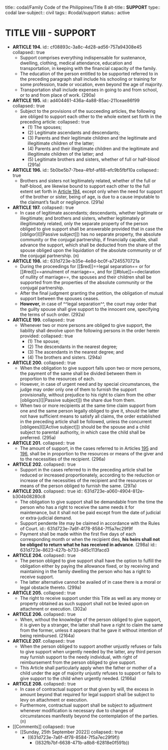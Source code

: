 title:: codal/Family Code of the Philippines/Title 8
alt-title:: **SUPPORT**
type:: codal
law-subject:: civil
tags:: #codal/support
status:: active

# TITLE VIII - SUPPORT
- **ARTICLE 194.**
  id:: cf08893c-3a8c-4d28-ad56-757a94308e45
  collapsed:: true
	- Support comprises everything indispensable for sustenance, dwelling, clothing, medical attendance, education and transportation, in keeping with the financial capacity of the family.
	- The education of the person entitled to be supported referred to in the preceding paragraph shall include his schooling or training for some profession, trade or vocation, even beyond the age of majority.
	- Transportation shall include expenses in going to and from school, or to and from place of work. (290a)
- **ARTICLE 195.**
  id:: ad404461-436a-4a88-85ac-211ceae86f99
  collapsed:: true
	- Subject to the provisions of the succeeding articles, the following are obliged to support each other to the whole extent set forth in the preceding article:
	  collapsed:: true
		- (1) The spouses;
		- (2) Legitimate ascendants and descendants;
		- (3) Parents and their legitimate children and the legitimate and illegitimate children of the latter;
		- (4) Parents and their illegitimate children and the legitimate and illegitimate children of the latter; and
		- (5) Legitimate brothers and sisters, whether of full or half-blood (291a)
- **ARTICLE 196.**
  id:: 5b0be5b7-7bea-4fbf-af88-efc9b5fbf10a
  collapsed:: true
	- Brothers and sisters not legitimately related, whether of the full or half-blood, are likewise bound to support each other to the full extent set forth in [Article 194](((cf08893c-3a8c-4d28-ad56-757a94308e45))), except only when the need for support of the brother or sister, being of age, is due to a cause imputable to the claimant’s fault or negligence. (291a)
- **ARTICLE 197.**
  collapsed:: true
	- In case of legitimate ascendants; descendants, whether legitimate or illegitimate; and brothers and sisters, whether legitimately or illegitimately related, only the separate property of the person obliged to give support shall be answerable provided that in case the [obligor]([[Passive subject]]) has no separate property, the absolute community or the conjugal partnership, if financially capable, shall advance the support, which shall be deducted from the share of the spouse obliged upon the liquidation of the absolute community or of the conjugal partnership. (n)
- **ARTICLE 198.**
  id:: 631d723e-b35e-4e8d-bc0f-a7245570721a
	- During the proceedings for [[$red]]==legal separation== or for [[#red]]==annulment of marriage==, and for [[#blue]]==declaration of nullity of marriage==, the spouses and their children shall be supported from the properties of the absolute community or the conjugal partnership.
	- After the final judgment granting the petition, the obligation of mutual support between the spouses ceases.
	- **However,** in case of ^^legal separation^^, the court may order that the guilty spouse shall give support to the innocent one, specifying the terms of such order. (292a)
- **ARTICLE 199.**
  collapsed:: true
	- Whenever two or more persons are obliged to give support, the liability shall devolve upon the following persons in the order herein provided:
	  collapsed:: true
		- (1) The spouse;
		- (2) The descendants in the nearest degree;
		- (3) The ascendants in the nearest degree; and
		- (4) The brothers and sisters. (294a)
- **ARTICLE 200.**
  collapsed:: true
	- When the obligation to give support falls upon two or more persons, the payment of the same shall be divided between them in proportion to the resources of each.
	- However, in case of urgent need and by special circumstances, the judge may order only one of them to furnish the support provisionally, without prejudice to his right to claim from the other [obligors]([[Passive subject]]) the share due from them.
	- When two or more recipients at the same time claim support from one and the same person legally obliged to give it, should the latter not have sufficient means to satisfy all claims, the order established in the preceding article shall be followed, unless the concurrent [obligees]([[Active subject]]) should be the spouse and a child subject to parental authority, in which case the child shall be preferred. (295a)
- **ARTICLE 201.**
  collapsed:: true
	- The amount of support, in the cases referred to in Articles [195](((ad404461-436a-4a88-85ac-211ceae86f99))) and [196](((5b0be5b7-7bea-4fbf-af88-efc9b5fbf10a))), shall be in proportion to the resources or means of the giver and to the necessities of the recipient. (296a)
- **ARTICLE 202.**
  collapsed:: true
	- Support in the cases referred to in the preceding article shall be reduced or increased proportionately, according to the reduction or increase of the necessities of the recipient and the resources or means of the person obliged to furnish the same. (297a)
- **ARTICLE 203.**
  collapsed:: true
  id:: 631d723e-a060-4904-812e-b304b08280c8
	- The obligation to give support shall be demandable from the time the person who has a right to receive the same needs it for maintenance, but it shall not be paid except from the date of judicial or extra-judicial demand.
	- Support pendente lite may be claimed in accordance with the Rules of Court.
	  id:: 631d723e-7a6f-4f78-8584-7f5a7ec29f9f
	- Payment shall be made within the first five days of each corresponding month or when the recipient dies, **his heirs shall not be obliged to return what he has received in advance**. (298a)
	  id:: 631d723e-8623-427b-b733-d45c113facd3
- **ARTICLE 204.**
  collapsed:: true
	- The person obliged to give support shall have the option to fulfill the obligation either by paying the allowance fixed, or by receiving and maintaining in the family dwelling the person who has a right to receive support.
	- The latter alternative cannot be availed of in case there is a moral or legal obstacle thereto. (299a)
- **ARTICLE 205.**
  collapsed:: true
	- The right to receive support under this Title as well as any money or property obtained as such support shall not be levied upon on attachment or execution. (302a)
- **ARTICLE 206.**
  collapsed:: true
	- When, without the knowledge of the person obliged to give support, it is given by a stranger, the latter shall have a right to claim the same from the former, unless it appears that he gave it without intention of being reimbursed. (2164a)
- **ARTICLE 207.**
  collapsed:: true
	- When the person obliged to support another unjustly refuses or fails to give support when urgently needed by the latter, any third person may furnish support to the needy individual, with right of reimbursement from the person obliged to give support.
	- This Article shall particularly apply when the father or mother of a child under the age of majority unjustly refuses to support or fails to give support to the child when urgently needed. (2166a)
- **ARTICLE 208.**
  collapsed:: true
	- In case of contractual support or that given by will, the excess in amount beyond that required for legal support shall be subject to levy on attachment or execution.
	- Furthermore, contractual support shall be subject to adjustment whenever modification is necessary due to changes of circumstances manifestly beyond the contemplation of the parties. (n)
- [[Comments]]
  collapsed:: true
	- [[Sunday, 25th September 2022]]
	  collapsed:: true
		- ((631d723e-7a6f-4f78-8584-7f5a7ec29f9f))
			- ((632fb7bf-6638-471b-a8b8-62818e0f591b))
